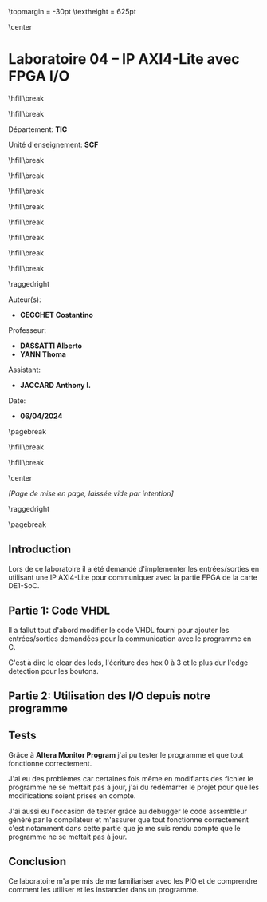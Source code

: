 \topmargin = -30pt
\textheight = 625pt

\center

# **Laboratoire 04 – IP AXI4-Lite avec FPGA I/O**

\hfill\break

\hfill\break

Département: **TIC**

Unité d'enseignement: **SCF**

\hfill\break

\hfill\break

\hfill\break

\hfill\break

\hfill\break

\hfill\break

\hfill\break

\hfill\break

\raggedright

Auteur(s):

- **CECCHET Costantino**

Professeur:

- **DASSATTI Alberto**
- **YANN Thoma**
  
Assistant:

- **JACCARD Anthony I.**

Date:

- **06/04/2024**

\pagebreak

\hfill\break

\hfill\break

\center

*\[Page de mise en page, laissée vide par intention\]*

\raggedright

\pagebreak

## **Introduction**

Lors de ce laboratoire il a été demandé d'implementer les entrées/sorties en utilisant une IP AXI4-Lite pour communiquer avec la partie FPGA de la carte DE1-SoC.

## **Partie 1: Code VHDL**

Il a fallut tout d'abord modifier le code VHDL fourni pour ajouter les entrées/sorties demandées pour la communication avec le programme en C.

C'est à dire le clear des leds, l'écriture des hex 0 à 3 et le plus dur l'edge detection pour les boutons.



## **Partie 2: Utilisation des I/O depuis notre programme**



## **Tests**

Grâce à **Altera Monitor Program** j'ai pu tester le programme et que tout fonctionne correctement.

J'ai eu des problèmes car certaines fois même en modifiants des fichier le programme ne se mettait pas à jour, j'ai du redémarrer le projet pour que les modifications soient prises en compte.

J'ai aussi eu l'occasion de tester grâce au debugger le code assembleur généré par le compilateur et m'assurer que tout fonctionne correctement c'est notamment dans cette partie que je me suis rendu compte que le programme ne se mettait pas à jour.

## **Conclusion**

Ce laboratoire m'a permis de me familiariser avec les PIO et de comprendre comment les utiliser et les instancier dans un programme.
